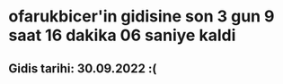 # ofarukbicer'in gidisine son 3 gun 9 saat 16 dakika 06 saniye kaldi

## Gidis tarihi: 30.09.2022 :(
